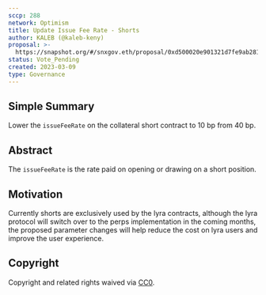 ```yaml
---
sccp: 288
network: Optimism
title: Update Issue Fee Rate - Shorts
author: KALEB (@kaleb-keny)
proposal: >-
  https://snapshot.org/#/snxgov.eth/proposal/0xd500020e901321d7fe9ab281e027c09d3f068a5108b3c0b8f6f5a65c28d42b7f
status: Vote_Pending 
created: 2023-03-09
type: Governance
---
```


## Simple Summary

<!--"If you can't explain it simply, you don't understand it well enough." Provide a simplified and layman-accessible explanation of the SCCP.-->

Lower the `issueFeeRate` on the collateral short contract to 10 bp from 40 bp.

## Abstract

<!--A short (~200 word) description of the variable change proposed.-->

The `issueFeeRate` is the rate paid on opening or drawing on a short position.

## Motivation

<!--The motivation is critical for SCCPs that want to update variables within Synthetix. It should clearly explain why the existing variable is not incentive aligned. SCCP submissions without sufficient motivation may be rejected outright.-->

Currently shorts are exclusively used by the lyra contracts, although the lyra protocol will switch over to the perps implementation in the coming months, the proposed parameter changes will help reduce the cost on lyra users and improve the user experience.


## Copyright

Copyright and related rights waived via [CC0](https://creativecommons.org/publicdomain/zero/1.0/).

